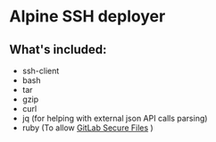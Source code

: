 # Alpine SSH deployer

##  What's included:
- ssh-client
- bash
- tar
- gzip
- curl
- jq (for helping with external json API calls parsing)
- ruby (To allow [GitLab Secure Files](https://docs.gitlab.com/ee/ci/secure_files/index.html) ) 